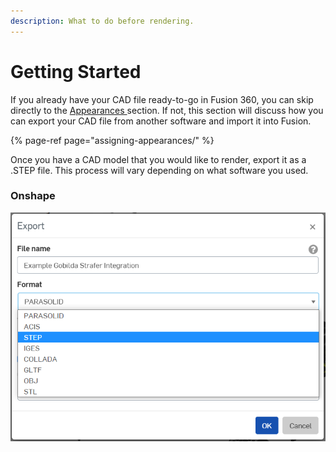 ```yaml
---
description: What to do before rendering.
---
```


# Getting Started

If you already have your CAD file ready-to-go in Fusion 360, you can skip directly to the [Appearances ](assigning-appearances/)section. If not, this section will discuss how you can export your CAD file from another software and import it into Fusion. 

{% page-ref page="assigning-appearances/" %}

Once you have a CAD model that you would like to render, export it as a .STEP file. This process will vary depending on what software you used.

### Onshape

![](.gitbook/assets/unknown-2-.png)

